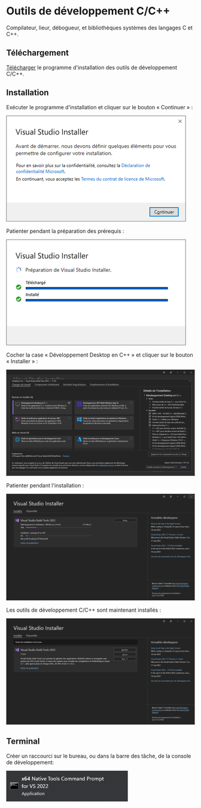 # Outils de développement C/C++

Compilateur, lieur, débogueur, et bibliothèques systèmes des langages C et C++.

## Téléchargement

[Télécharger](https://aka.ms/vs/17/release/vs_BuildTools.exe) le programme d'installation des outils de développement C/C++.

## Installation

Exécuter le programme d'installation et cliquer sur le bouton « Continuer » :

![](../Images/WINBuildTools1.png)

Patienter pendant la préparation des prérequis :

![](../Images/WINBuildTools2.png)

Cocher la case « Développement Desktop en C++ » et cliquer sur le bouton « Installer » :

![](../Images/WINBuildTools3.png)

Patienter pendant l'installation :

![](../Images/WINBuildTools4.png)

Les outils de développement C/C++ sont maintenant installés :

![](../Images/WINBuildTools5.png)

## Terminal

Créer un raccourci sur le bureau, ou dans la barre des tâche, de la console de développement:

![](../Images/WINBuildTools6.png)
